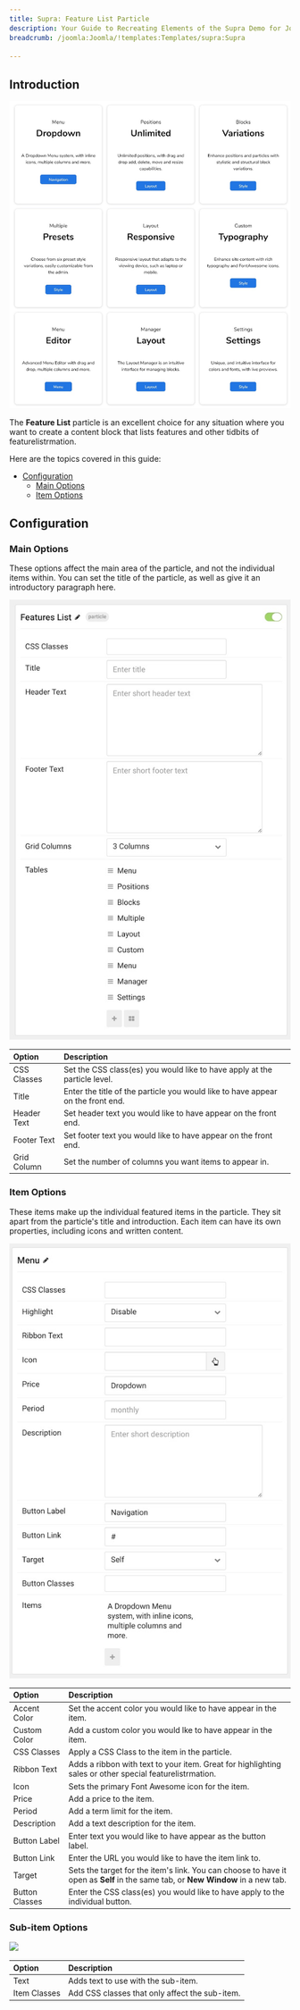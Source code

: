 ```yaml
---
title: Supra: Feature List Particle
description: Your Guide to Recreating Elements of the Supra Demo for Joomla
breadcrumb: /joomla:Joomla/!templates:Templates/supra:Supra

---
```


## Introduction

![](assets/particle_featurelist1.jpeg)

The **Feature List** particle is an excellent choice for any situation where you want to create a content block that lists features and other tidbits of featurelistrmation.

Here are the topics covered in this guide:

* [Configuration](#configuration)
    - [Main Options](#main-options)
    - [Item Options](#item-options)

## Configuration

### Main Options 

These options affect the main area of the particle, and not the individual items within. You can set the title of the particle, as well as give it an introductory paragraph here.

![](assets/particle_featurelist2.jpeg)

| Option      | Description                                                                     |
| :-----      | :-----                                                                          |
| CSS Classes | Set the CSS class(es) you would like to have apply at the particle level.       |
| Title       | Enter the title of the particle you would like to have appear on the front end. |
| Header Text | Set header text you would like to have appear on the front end.                 |
| Footer Text | Set footer text you would like to have appear on the front end.                 |
| Grid Column | Set the number of columns you want items to appear in.                          |

### Item Options

These items make up the individual featured items in the particle. They sit apart from the particle's title and introduction. Each item can have its own properties, including icons and written content.

![](assets/particle_featurelist3.jpeg)

| Option         | Description                                                                                                                      |
| :-----         | :-----                                                                                                                           |
| Accent Color   | Set the accent color you would like to have appear in the item.                                                                  |
| Custom Color   | Add a custom color you would lke to have appear in the item.                                                                     |
| CSS Classes    | Apply a CSS Class to the item in the particle.                                                                                   |
| Ribbon Text    | Adds a ribbon with text to your item. Great for highlighting sales or other special featurelistrmation.                                 |
| Icon           | Sets the primary Font Awesome icon for the item.                                                                                 |
| Price          | Add a price to the item.                                                                                                         |
| Period         | Add a term limit for the item.                                                                                                   |
| Description    | Add a text description for the item.                                                                                             |
| Button Label   | Enter text you would like to have appear as the button label.                                                                    |
| Button Link    | Enter the URL you would like to have the item link to.                                                                           |
| Target         | Sets the target for the item's link. You can choose to have it open as **Self** in the same tab, or **New Window** in a new tab. |
| Button Classes | Enter the CSS class(es) you would like to have apply to the individual button.                                                   |

### Sub-item Options

![](assets/particle_featurelist4.jpeg)

| Option       | Description                                    |
| :-----       | :-----                                         |
| Text         | Adds text to use with the sub-item.            |
| Item Classes | Add CSS classes that only affect the sub-item. |